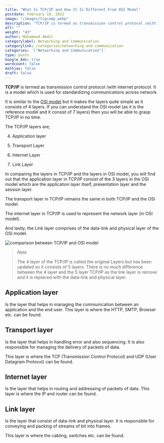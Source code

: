 ```yaml
---
title: "What Is TCP/IP and How It Is Different From OSI Model"
postdate: February 19, 2022
image: "/images/tcpcomp.webp"
description: "TCP/IP is termed as transmission control protocol /with internet protocol. It is a model which is used for standardizing communications across network. It consist of 4 layers which are; the application layer, transport layer, internet layer and link layer."
alt: ""
weight: "43"
author: Mohammad Abdul
categorylabel: Networking and Communication
categorylink: /categories/networking-and-communication
categories: '["Networking and Communication"]'
type: posts
Google_Ads: true
wordcount: false
mathjax: false
draft: false
---
```


**TCP/IP** is termed as transmission control protocol /with internet protocol. It is a model which is used for standardizing communications across network.

It is similar to the <a href="/networking/the-seven-layers-of-the-osi-model-explained/" class="links-to-article">OSI model</a> but it makes the layers quite simple as it consists of 4 layers. If you can understand the OSI model (as it is the reference model and it consist of 7 layers) then you will be able to grasp TCP/IP in no time.

The TCP/IP layers are;

4. Application layer

5. Transport Layer

6. Internet Layer

7. Link Layer

In comparing the layers in TCP/IP and the layers in OSI model, you will find out that the application layer in TCP/IP consist of the 3 layers in the OSI model which are the application layer itself, presentation layer and the session layer.

The transport layer in TCP/IP remains the same in both TCP/IP and the OSI model.

The internet layer in TCP/IP is used to represent the network layer (in OSI model).

And lastly, the Link layer comprises of the data-link and physical layer of the OSI model.

<img src="/images/tcpcomp.webp" alt="comparison between TCP/IP and OSI model">

> _Note_
>
> The 4 layer of the TCP/IP is called the original Layers but has been updated so it consists of 5 layers.
> There is no much difference between the 4 layer and the 5 layer TCP/IP as the link layer is remove and it is replaced with the data-link and physical layer.

## Application layer

Is the layer that helps in managing the communication between an application and the end user.
This layer is where the HTTP, SMTP, Browser etc. can be found.

## Transport layer

Is the layer that helps in handling error and also sequencing.
It is also responsible for managing the delivery of packets of data.

This layer is where the TCP (Transmission Control Protocol) and UDP (User Datagram Protocol) can be found.

## Internet layer

Is the layer that helps in routing and addressing of packets of data.
This layer is where the IP and router can be found.

## Link layer

Is the layer that consist of data-link and physical layer. It is responsible for conveying and packing of streams of bit into frames.

This layer is where the cabling, switches etc. can be found.
